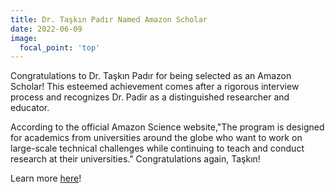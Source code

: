 ```yaml
---
title: Dr. Taşkın Padır Named Amazon Scholar
date: 2022-06-09
image:
  focal_point: 'top'
---
```


Congratulations to Dr. Taşkın Padır for being selected as an Amazon Scholar! This esteemed achievement comes after a rigorous interview process and recognizes Dr. Padir as a distinguished researcher and educator.

<!--more-->

According to the official Amazon Science website,"The program is designed for academics from universities around the globe who want to work on large-scale technical challenges while continuing to teach and conduct research at their universities." Congratulations again, Taşkın!

Learn more [here](https://www.amazon.science/scholars)!
